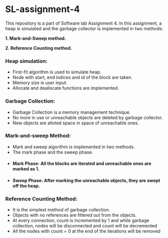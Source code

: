 # SL-assignment-4
This repository is a part of Software lab Assignment 4. 
In this assignment, a heap is simulated and the garbage collector is implemented in two methods:

<b>1. Mark-and-Sweep method.</b>

<b>2. Reference Counting method.</b>

### Heap simulation: 
* First-fit algorithm is used to simulate heap.
* Node with start, end indices and id of the block are taken.
* Memory size is user input.
* Allocate and deallocate functions are implemented.

### Garbage Collection: 
* Garbage Collection is a memory management technique. 
* No more in use or unreachable objects are deleted by garbage collector.
* New objects are alloted space in space of unreachable ones.


### Mark-and-sweep Method:
* Mark and sweep algorithm is implemented in two methods.
* The mark phase and the sweep phase.
* #### Mark Phase: All the blocks are iterated and unreachable ones are marked as 1.
* #### Sweep Phase: After marking the unreachable objects, they are swept off the heap.

### Reference Counting Method:
* It is the simplest method of garbage collection.
* Objects with no references are filtered out from the objects.
* At every connection, count is incremented by 1 and while garbage collection, nodes will be disconnected and count will be decremented
* All the nodes with count = 0 at the end of the iterations will be removed
